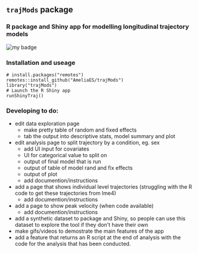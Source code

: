 ## `trajMods` package

### R package and Shiny app for modelling longitudinal trajectory models

<!-- badges: start -->
![my badge](https://badgen.net/badge/Status/In%20Development/orange)
<!-- badges: end -->

### Installation and useage

```{r eval=FALSE}
# install.packages("remotes")
remotes::install_github("AmeliaES/trajMods")
library("trajMods")
# Launch the R Shiny app
runShinyTraj()
```

### Developing to do:

- edit data exploration page
  - make pretty table of random and fixed effects
  - tab the output into descriptive stats, model summary and plot
- edit analysis page to split trajectory by a condition, eg. sex
  - add UI input for covariates
  - UI for categorical value to split on
  - output of final model that is run
  - output of table of model rand and fix effects
  - output of plot
  - add documention/instructions
- add a page that shows individual level trajectories (struggling with the R code to get these trajectories from lme4)
  - add documention/instructions
- add a page to show peak velocity (when code available)
  - add documention/instructions
- add a synthetic dataset to package and Shiny, so people can use this dataset to explore the tool if they don't have their own
- make gifs/videos to demostrate the main features of the app
- add a feature that returns an R script at the end of analysis with the code for the analysis that has been conducted.


